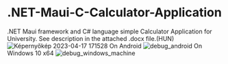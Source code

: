 # .NET-Maui-C-Calculator-Application
.NET Maui framework and C# language simple Calculator Application for University. See description in the attached .docx file.(HUN)
![Képernyőkép 2023-04-17 171528](https://user-images.githubusercontent.com/46298416/232536373-0c70beb8-d419-4c99-9865-9bc0a8d3cbe8.jpg)
On Android
![debug_android](https://user-images.githubusercontent.com/46298416/232536421-c29bf88e-88a2-4828-afa9-ffe853da98c6.jpg)
On Windows 10 x64
![debug_windows_machine](https://user-images.githubusercontent.com/46298416/232536523-e7c9ce99-5236-480f-96ee-b97ee094953c.jpg)
